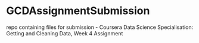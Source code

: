 # GCDAssignmentSubmission
repo containing files for submission - Coursera Data Science Specialisation: Getting and Cleaning Data, Week 4 Assignment
